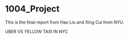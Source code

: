 # 1004_Project

This is the final report from Hao Liu and Xing Cui from NYU.

UBER VS YELLOW TAXI IN NYC
